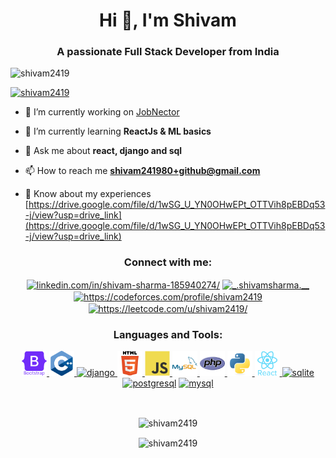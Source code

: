 <h1 align="center">Hi 👋, I'm Shivam</h1>
<h3 align="center">A passionate Full Stack Developer from India</h3>

<p align="left"> <img src="https://komarev.com/ghpvc/?username=shivam2419&label=Profile%20views&color=0e75b6&style=flat" alt="shivam2419" /> </p>

<p align="left"> <a href="https://github.com/ryo-ma/github-profile-trophy"><img src="https://github-profile-trophy.vercel.app/?username=shivam2419" alt="shivam2419" /></a> </p>

- 🔭 I’m currently working on [JobNector](https://github.com/shivam2419/jobnector.git)

- 🌱 I’m currently learning **ReactJs & ML basics**

- 💬 Ask me about **react, django and sql**

- 📫 How to reach me **shivam241980+github@gmail.com**

- 📄 Know about my experiences [https://drive.google.com/file/d/1wSG_U_YN0OHwEPt_OTTVih8pEBDq53-j/view?usp=drive_link](https://drive.google.com/file/d/1wSG_U_YN0OHwEPt_OTTVih8pEBDq53-j/view?usp=drive_link)

<h3 align="center">Connect with me:</h3>
<p align="center">
<a href="https://linkedin.com/in/linkedin.com/in/shivam-sharma-185940274/" target="blank"><img align="center" src="https://raw.githubusercontent.com/rahuldkjain/github-profile-readme-generator/master/src/images/icons/Social/linked-in-alt.svg" alt="linkedin.com/in/shivam-sharma-185940274/" height="30" width="40" /></a>
<a href="https://instagram.com/_.shivamsharma.__" target="blank"><img align="center" src="https://raw.githubusercontent.com/rahuldkjain/github-profile-readme-generator/master/src/images/icons/Social/instagram.svg" alt="_.shivamsharma.__" height="30" width="40" /></a>
<a href="https://codeforces.com/profile/https://codeforces.com/profile/shivam2419" target="blank"><img align="center" src="https://raw.githubusercontent.com/rahuldkjain/github-profile-readme-generator/master/src/images/icons/Social/codeforces.svg" alt="https://codeforces.com/profile/shivam2419" height="30" width="40" /></a>
<a href="https://www.leetcode.com/https://leetcode.com/u/shivam2419/" target="blank"><img align="center" src="https://raw.githubusercontent.com/rahuldkjain/github-profile-readme-generator/master/src/images/icons/Social/leet-code.svg" alt="https://leetcode.com/u/shivam2419/" height="30" width="40" /></a>
</p>

<h3 align="center">Languages and Tools:</h3>
<p align="center"> 
<a href="https://getbootstrap.com" target="_blank" rel="noreferrer"> <img src="https://raw.githubusercontent.com/devicons/devicon/master/icons/bootstrap/bootstrap-plain-wordmark.svg" alt="bootstrap" width="40" height="40"/> </a> 
<a href="https://www.w3schools.com/cpp/" target="_blank" rel="noreferrer"> <img src="https://raw.githubusercontent.com/devicons/devicon/master/icons/cplusplus/cplusplus-original.svg" alt="cplusplus" width="40" height="40"/> </a> 
<a href="https://www.djangoproject.com/" target="_blank" rel="noreferrer"> <img src="https://cdn.worldvectorlogo.com/logos/django.svg" alt="django" width="40" height="40"/> </a> 
<a href="https://www.w3.org/html/" target="_blank" rel="noreferrer"> <img src="https://raw.githubusercontent.com/devicons/devicon/master/icons/html5/html5-original-wordmark.svg" alt="html5" width="40" height="40"/> </a> 
<a href="https://developer.mozilla.org/en-US/docs/Web/JavaScript" target="_blank" rel="noreferrer"> <img src="https://raw.githubusercontent.com/devicons/devicon/master/icons/javascript/javascript-original.svg" alt="javascript" width="40" height="40"/> </a> 
<a href="https://www.mysql.com/" target="_blank" rel="noreferrer"> <img src="https://raw.githubusercontent.com/devicons/devicon/master/icons/mysql/mysql-original-wordmark.svg" alt="mysql" width="40" height="40"/> </a> 
<a href="https://www.php.net" target="_blank" rel="noreferrer"> <img src="https://raw.githubusercontent.com/devicons/devicon/master/icons/php/php-original.svg" alt="php" width="40" height="40"/> </a> 
<a href="https://www.python.org" target="_blank" rel="noreferrer"> <img src="https://raw.githubusercontent.com/devicons/devicon/master/icons/python/python-original.svg" alt="python" width="40" height="40"/> </a> 
<a href="https://reactjs.org/" target="_blank" rel="noreferrer"> <img src="https://raw.githubusercontent.com/devicons/devicon/master/icons/react/react-original-wordmark.svg" alt="react" width="40" height="40"/> </a> 
<a href="https://www.sqlite.org/" target="_blank" rel="noreferrer"> <img src="https://www.vectorlogo.zone/logos/sqlite/sqlite-icon.svg" alt="sqlite" width="40" height="40"/> </a> 
<a href="https://www.postgresql.org/" target="_blank" rel="noreferrer"> <img src="https://www.vectorlogo.zone/logos/postgresql/postgresql-icon.svg" alt="postgresql" width="40" height="40"/></a>
<a href="https://www.mysql.com/" target="_blank" rel="noreferrer"><img src="https://www.vectorlogo.zone/logos/mysql/mysql-icon.svg" alt="mysql" width="40" height="40"/></a>
</p>
<br/>
<p align="center"><img align="center" src="https://github-readme-stats.vercel.app/api/top-langs?username=shivam2419&show_icons=true&locale=en&layout=compact" alt="shivam2419" /></p>

<p align="center"><img align="center" src="https://github-readme-streak-stats.herokuapp.com/?user=shivam2419&" alt="shivam2419" /></p>
